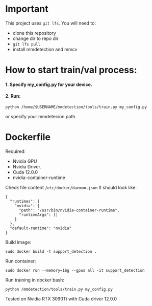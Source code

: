 # Important
This project uses `git lfs`.
You will need to:
- clone this repository
- change dir to repo dir
- `git lfs pull`
- install mmdetection and mmcv

# How to start train/val process:
#### 1. Specify my_config.py for your device.

#### 2. Run:
```
python /home/$USERNAME/mmdetection/tools/train.py my_config.py
```
or specify your mmdetecion path.

# Dockerfile

Required:
- Nvidia GPU
- Nvidia Driver.
- Cuda 12.0.0
- nvidia-container-runtime

Check file content ```/etc/docker/daemon.json```
It should look like:
```
{
  "runtimes": {
    "nvidia": {
      "path": "/usr/bin/nvidia-container-runtime",
      "runtimeArgs": []
    }
  },
  "default-runtime": "nvidia"
}
```
Build image:
```
sudo docker build -t support_detection .
```
Run container:
```
sudo docker run --memory=16g --gpus all -it support_detection
```
Run training in docker bash:
```
python /mmdetection/tools/train.py my_config.py
```
Tested on Nvidia RTX 3090Ti with Cuda driver 12.0.0
